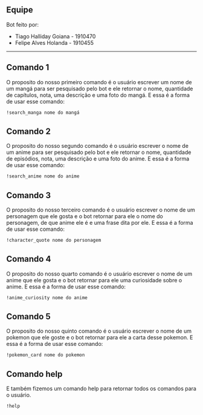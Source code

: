 ## Equipe

Bot feito por:
- Tiago Halliday Goiana - 1910470
- Felipe Alves Holanda - 1910455
---
## Comando 1
O proposito do nosso primeiro comando é o usuário escrever um nome de um mangá para ser pesquisado pelo bot e ele retornar o nome, quantidade de capítulos, nota, uma descrição e uma foto do mangá.
E essa é a forma de usar esse comando:
```bash
!search_manga nome do mangá
```
## Comando 2
O proposito do nosso segundo comando é o usuário escrever o nome de um anime para ser pesquisado pelo bot e ele retornar o nome, quantidade de episódios, nota, uma descrição e uma foto do anime.
E essa é a forma de usar esse comando:
```bash
!search_anime nome do anime
```
## Comando 3
O proposito do nosso terceiro comando é o usuário escrever o nome de um personagem que ele gosta e o bot retornar para ele o nome do personagem, de que anime ele é e uma frase dita por ele.
E essa é a forma de usar esse comando:
```bash
!character_quote nome do personagem
```
## Comando 4
O proposito do nosso quarto comando é o usuário escrever o nome de um anime que ele gosta e o bot retornar para ele uma curiosidade sobre o anime.
E essa é a forma de usar esse comando:
```bash
!anime_curiosity nome do anime
```
## Comando 5
O proposito do nosso quinto comando é o usuário escrever o nome de um pokemon que ele goste e o bot retornar para ele a carta desse pokemon.
E essa é a forma de usar esse comando:
```bash
!pokemon_card nome do pokemon
```
## Comando help
E também fizemos um comando help para retornar todos os comandos para o usuário.
```bash
!help
```

